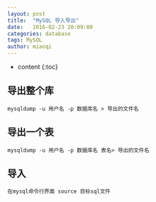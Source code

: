 ```yaml
---
layout: post
title:  "MySQL 导入导出"
date:   2016-02-23 20:09:00
categories: database
tags: MySQL
author: miaoqi
---
```


* content
{:toc}

## 导出整个库

    mysqldump -u 用户名 -p 数据库名 > 导出的文件名
    
## 导出一个表
    
    mysqldump -u 用户名 -p 数据库名 表名> 导出的文件名 
    
## 导入

    在mysql命令行界面 source 目标sql文件

    